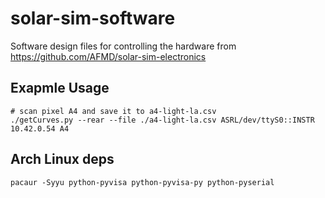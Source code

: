 # solar-sim-software
Software design files for controlling the hardware from https://github.com/AFMD/solar-sim-electronics

## Exapmle Usage 

```
# scan pixel A4 and save it to a4-light-la.csv
./getCurves.py --rear --file ./a4-light-la.csv ASRL/dev/ttyS0::INSTR 10.42.0.54 A4
```
## Arch Linux deps

```
pacaur -Syyu python-pyvisa python-pyvisa-py python-pyserial
```
